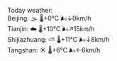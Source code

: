Today weather:  
Beijing: 🌫  🌡️+0°C 🌬️↓0km/h  
Tianjin: ☁️   🌡️+10°C 🌬️↗15km/h  
Shijiazhuang: ⛅️  🌡️+11°C 🌬️↓8km/h  
Tangshan: ☀️   🌡️+6°C 🌬️←6km/h  
